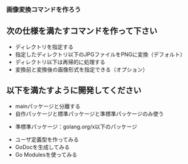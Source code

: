 ### 画像変換コマンドを作ろう

## 次の仕様を満たすコマンドを作って下さい

* ディレクトリを指定する
* 指定したディレクトリ以下のJPGファイルをPNGに変換（デフォルト）
* ディレクトリ以下は再帰的に処理する
* 変換前と変換後の画像形式を指定できる（オプション）

## 以下を満たすように開発してください

* mainパッケージと分離する
* 自作パッケージと標準パッケージと準標準パッケージのみ使う
 - 準標準パッケージ：golang.org/x以下のパッケージ
* ユーザ定義型を作ってみる
* GoDocを生成してみる
* Go Modulesを使ってみる

